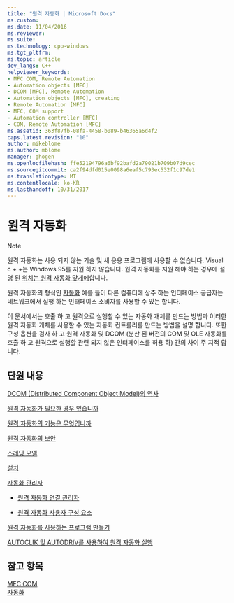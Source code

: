 ```yaml
---
title: "원격 자동화 | Microsoft Docs"
ms.custom: 
ms.date: 11/04/2016
ms.reviewer: 
ms.suite: 
ms.technology: cpp-windows
ms.tgt_pltfrm: 
ms.topic: article
dev_langs: C++
helpviewer_keywords:
- MFC COM, Remote Automation
- Automation objects [MFC]
- DCOM [MFC], Remote Automation
- Automation objects [MFC], creating
- Remote Automation [MFC]
- MFC, COM support
- Automation controller [MFC]
- COM, Remote Automation [MFC]
ms.assetid: 363f87fb-08fa-4458-b089-b46365a6d4f2
caps.latest.revision: "10"
author: mikeblome
ms.author: mblome
manager: ghogen
ms.openlocfilehash: ffe52194796a6bf92bafd2a79021b709b07d9cec
ms.sourcegitcommit: ca2f94dfd015e0098a6eaf5c793ec532f1c97de1
ms.translationtype: MT
ms.contentlocale: ko-KR
ms.lasthandoff: 10/31/2017
---
```

# <a name="remote-automation"></a>원격 자동화
> [!NOTE]
>  원격 자동화는 사용 되지 않는 기술 및 새 응용 프로그램에 사용할 수 없습니다. Visual c + +는 Windows 95를 지원 하지 않습니다. 원격 자동화를 지원 해야 하는 경우에 설명 된 [위치는 원격 자동화 맞게에](where-does-remote-automation-fit-in-q.md)합니다.  
  
 원격 자동화의 형식인 [자동화](../mfc/automation.md) 예를 들어 다른 컴퓨터에 상주 하는 인터페이스 공급자는 네트워크에서 실행 하는 인터페이스 소비자를 사용할 수 있는 합니다.  
  
 이 문서에서는 호출 하 고 원격으로 실행할 수 있는 자동화 개체를 만드는 방법과 이러한 원격 자동화 개체를 사용할 수 있는 자동화 컨트롤러를 만드는 방법을 설명 합니다. 또한 구성 옵션을 검사 하 고 원격 자동화 및 DCOM (분산 된 버전의 COM 및 OLE 자동화를 호출 하 고 원격으로 실행할 관련 되지 않은 인터페이스를 허용 하) 간의 차이 주 지적 합니다.  
  
## <a name="in-this-section"></a>단원 내용  
 [DCOM (Distributed Component Object Model)의 역사](../mfc/history-of-dcom.md)  
  
 [원격 자동화가 필요한 경우 있습니까](where-does-remote-automation-fit-in-q.md)  
  
 [원격 자동화의 기능은 무엇입니까](what-does-remote-automation-provide-q.md)  
  
 [원격 자동화의 보안](../mfc/security-in-remote-automation.md)  
  
 [스레딩 모델](../mfc/remote-automation-threading-models.md)  
  
 [설치](../mfc/remote-automation-installation.md)  
  
 [자동화 관리자](../mfc/automation-manager-mfc.md)  
  
-   [원격 자동화 연결 관리자](../mfc/remote-automation-connection-manager.md)  
  
-   [원격 자동화 사용자 구성 요소](../mfc/remote-automation-user-components.md)  
  
 [원격 자동화를 사용하는 프로그램 만들기](../mfc/creating-programs-that-use-remote-automation.md)  
  
 [AUTOCLIK 및 AUTODRIV를 사용하여 원격 자동화 실행](../mfc/running-remote-automation-using-autoclik-and-autodriv.md)  
  
## <a name="see-also"></a>참고 항목  
 [MFC COM](../mfc/mfc-com.md)   
 [자동화](../mfc/automation.md)
